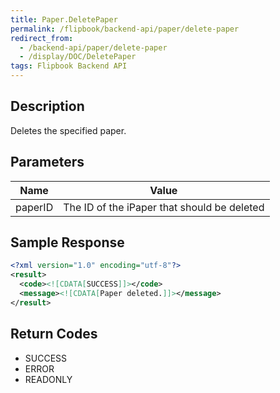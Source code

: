 ```yaml
---
title: Paper.DeletePaper
permalink: /flipbook/backend-api/paper/delete-paper
redirect_from:
  - /backend-api/paper/delete-paper
  - /display/DOC/DeletePaper
tags: Flipbook Backend API
---
```


## Description

Deletes the specified paper.

## Parameters

| Name     | Value
|----------|--------------------------------------------
| paperID  | The ID of the iPaper that should be deleted

## Sample Response

```xml
<?xml version="1.0" encoding="utf-8"?>
<result>
  <code><![CDATA[SUCCESS]]></code>
  <message><![CDATA[Paper deleted.]]></message>
</result>
```

## Return Codes

* SUCCESS
* ERROR
* READONLY